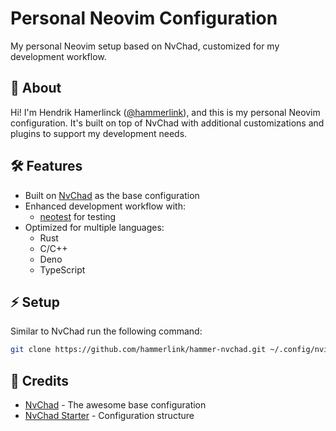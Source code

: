 # Personal Neovim Configuration

My personal Neovim setup based on NvChad, customized for my development workflow.

## 👋 About

Hi! I'm Hendrik Hamerlinck ([@hammerlink](https://github.com/hammerlink)), and this is my personal Neovim configuration. It's built on top of NvChad with additional customizations and plugins to support my development needs.

## 🛠️ Features

- Built on [NvChad](https://github.com/NvChad/NvChad) as the base configuration
- Enhanced development workflow with:
  - [neotest](https://github.com/nvim-neotest/neotest) for testing
- Optimized for multiple languages:
  - Rust
  - C/C++
  - Deno
  - TypeScript

## ⚡ Setup

Similar to NvChad run the following command:
```bash
git clone https://github.com/hammerlink/hammer-nvchad.git ~/.config/nvim && nvim
```
## 🙏 Credits

- [NvChad](https://github.com/NvChad/NvChad) - The awesome base configuration
- [NvChad Starter](https://github.com/NvChad/starter) - Configuration structure
